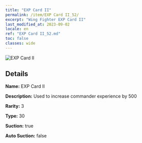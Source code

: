 ```yaml
---
title: "EXP Card II"
permalink: /item/EXP Card II_52/
excerpt: "Wing Fighter EXP Card II"
last_modified_at: 2023-09-02
locale: en
ref: "EXP Card II_52.md"
toc: false
classes: wide
---
```



 ![EXP Card II](/images/item/EXP_Card_II_p.png)



## Details

 **Name:** EXP Card II 

 **Description:** Used to increase commander experience by 500

 **Rarity:** 3 

 **Type:** 30 

 **Suction:** true 

 **Auto Suction:** false 


